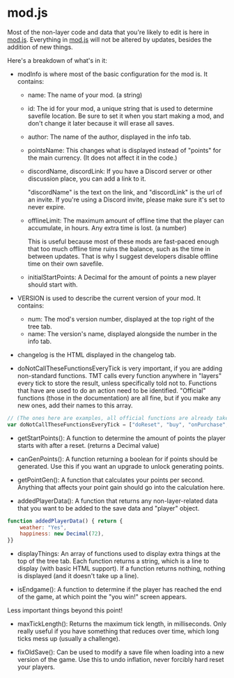# mod.js

Most of the non-layer code and data that you're likely to edit is here in [mod.js](/js/mod.js).
Everything in [mod.js](/js/mod.js) will not be altered by updates, besides the addition of new things.

Here's a breakdown of what's in it:

- modInfo is where most of the basic configuration for the mod is. It contains:
    - name: The name of your mod. (a string)
    - id: The id for your mod, a unique string that is used to determine savefile location. Be sure to set it when you start making a mod, and don't change it later because it will erase all saves.
    - author: The name of the author, displayed in the info tab.
    - pointsName: This changes what is displayed instead of "points" for the main currency. (It does not affect it in the code.)
    - discordName, discordLink: If you have a Discord server or other discussion place, you can add a link to it.

        "discordName" is the text on the link, and "discordLink" is the url of an invite. If you're using a Discord invite, please make sure it's set to never expire.

    - offlineLimit: The maximum amount of offline time that the player can accumulate, in hours. Any extra time is lost. (a number)

        This is useful because most of these mods are fast-paced enough that too much offline time ruins the balance, such as the time in between updates. That is why I suggest developers disable offline time on their own savefile.

    - initialStartPoints: A Decimal for the amount of points a new player should start with.

- VERSION is used to describe the current version of your mod. It contains:
    - num: The mod's version number, displayed at the top right of the tree tab.
    - name: The version's name, displayed alongside the number in the info tab.

- changelog is the HTML displayed in the changelog tab.

- doNotCallTheseFunctionsEveryTick is very important, if you are adding non-standard functions. TMT calls every function anywhere in "layers" every tick to store the result, unless specifically told not to. Functions that have are used to do an action need to be identified. "Official" functions (those in the documentation) are all fine, but if you make any new ones, add their names to this array.

```js
// (The ones here are examples, all official functions are already taken care of)
var doNotCallTheseFunctionsEveryTick = ["doReset", "buy", "onPurchase", "blowUpEverything"]
```

- getStartPoints(): A function to determine the amount of points the player starts with after a reset. (returns a Decimal value)

- canGenPoints(): A function returning a boolean for if points should be generated. Use this if you want an upgrade to unlock generating points. 

- getPointGen(): A function that calculates your points per second. Anything that affects your point gain should go into the calculation here.

- addedPlayerData(): A function that returns any non-layer-related data that you want to be added to the save data and "player" object.

```js
function addedPlayerData() { return {
	weather: "Yes",
	happiness: new Decimal(72),
}}
```

- displayThings: An array of functions used to display extra things at the top of the tree tab. Each function returns a string, which is a line to display (with basic HTML support). If a function returns nothing, nothing is displayed (and it doesn't take up a line).

- isEndgame(): A function to determine if the player has reached the end of the game, at which point the "you win!" screen appears.

Less important things beyond this point!

- maxTickLength(): Returns the maximum tick length, in milliseconds. Only really useful if you have something that reduces over time, which long ticks mess up (usually a challenge).

- fixOldSave(): Can be used to modify a save file when loading into a new version of the game. Use this to undo inflation, never forcibly hard reset your players.